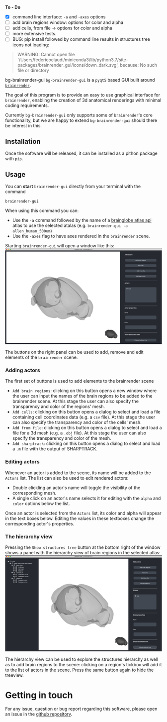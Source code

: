 **To - Do**
- [x] command line interface: `-a` and `-axes` options
- [ ] add brain regions window: options for color and alpha 
- [ ] add cells, from file -> options for color and alpha
- [ ] more extensive tests.
- [ ] BUG: pip install followed by command line results in structures tree icons not loading:
> WARNING: Cannot open file '/Users/federicoclaudi/miniconda3/lib/python3.7/site-packages/brainrender_gui/icons/down_dark.svg', because: No such file or directory

 bg-brainrender-gui
`bg-brainrender-gui` is a `pyqt5` based GUI built around [`brainrender`](https://github.com/BrancoLab/BrainRender).

The goal of this program is to provide an easy to use graphical interface for `brainrender`, enabling the creation of 3d anatomical renderings with minimal coding requirements. 

Currently `bg-brainrender-gui` only supports some of `brainrender`'s core functionality, but we are happy to extend `bg-brainrender-gui` should there be interest in this. 

## Installation
Once the software will be released, it can be installed as a pithon package with `pip`.


## Usage
You can **start** `brainrender-gui` directly from your terminal with the command 
```
brainrender-gui
```

When using this command you can:
* Use the `-a` command followed by the name of a [brainglobe atlas api](https://github.com/brainglobe/bg-atlasapi) atlas to use the selected atalas (e.g. `brainrender-gui -a allen_human_500um`)
* Use the `-axes` flag to have axes rendered in the `brainrender` scene.


Starting `brainrender-gui` will open a window like this: 
![](screenshots/app.png)

The buttons on the right panel can be used to add, remove and edit elements of the `brainrender` scene.

### Adding actors
The first set of buttons is used to add elements to the brainrender scene
* `Add brain regions`: clicking on this button opens a new window where the user can input the names of the brain regions to be added to the brainrender scene. At this stage the user can also specify the transparency and color of the regions' mesh.
* `Add cells`: clicking on this button opens a dialog to select and load a file containing cell coordinates data (e.g. a `csv` file). At this stage the user can also specify the transparency and color of the cells' mesh.
* `Add from file`: clicking on this button opens a dialog to select and load a file for a 3d mesh (e.g. a `.obj` file). At this stage the user can also specify the transparency and color of the mesh.
* `Add sharptrack`: clicking on this button opens a dialog to select and load a `.m` file with the output of SHARPTRACK.

### Editing actors
Whenever an actor is added to the scene, its name will be added to the `Actors` list. The list can also be used to edit rendered actors:
* Double clickling an actor's name will toggle the visibility of the corresponding mesh. 
* A single click on an actor's name selects it for editing with the `alpha` and `color` options below the list. 

Once an actor is selected from the `Actors` list, its color and alpha will appear in the text boxes below. Editing the values in these textboxes change the corresponding actor's properties. 

### The hierarchy view
Pressing the `Show structures tree` button at the bottom right of the window shows a panel with the hierarchy view of brain regions in the selected atlas:
![](screenshots/app2.png)

The hierarchy view can be used to explore the structures hierarchy as well as to add brain regions to the scene: clicking on a region's tickbox will add it to the list of actors in the scene. 
Press the same button again to hide the treeview.

# Getting in touch
For any issue, question or bug report regarding this software, please open an issue in the [github repository](https://github.com/brainglobe/bg-brainrender-gui).